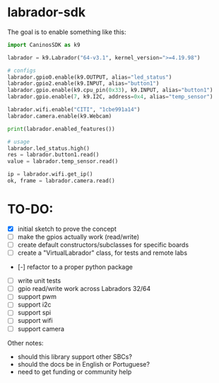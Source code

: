 # labrador-sdk

The goal is to enable something like this:
```python
import CaninosSDK as k9

labrador = k9.Labrador("64-v3.1", kernel_version=">=4.19.98")

# configs
labrador.gpio0.enable(k9.OUTPUT, alias="led_status")
labrador.gpio2.enable(k9.INPUT, alias="button1")
labrador.gpio.enable(k9.cpu_pin(0x33), k9.INPUT, alias="button1")
labrador.gpio.enable(7, k9.I2C, address=0x4, alias="temp_sensor")

labrador.wifi.enable("CITI", "1cbe991a14")
labrador.camera.enable(k9.Webcam)

print(labrador.enabled_features())

# usage
labrador.led_status.high()
res = labrador.button1.read()
value = labrador.temp_sensor.read()

ip = labrador.wifi.get_ip()
ok, frame = labrador.camera.read()
```

# TO-DO:
- [x] initial sketch to prove the concept
- [ ] make the gpios actually work (read/write)
- [ ] create default constructors/subclasses for specific boards
- [ ] create a "VirtualLabrador" class, for tests and remote labs
- [-] refactor to a proper python package
- [ ] write unit tests
- [ ] gpio read/write work across Labradors 32/64
- [ ] support pwm
- [ ] support i2c
- [ ] support spi
- [ ] support wifi
- [ ] support camera

Other notes:
- should this library support other SBCs?
- should the docs be in English or Portuguese?
- need to get funding or community help


